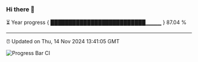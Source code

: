 ### Hi there 👋

⏳ Year progress { ██████████████████████████▁▁▁▁ } 87.04 %

---

⏰ Updated on Thu, 14 Nov 2024 13:41:05 GMT

![Progress Bar CI](https://github.com/IshwaranRudhara/GIT-ACTION/workflows/Progress%20Bar%20CI/badge.svg)
